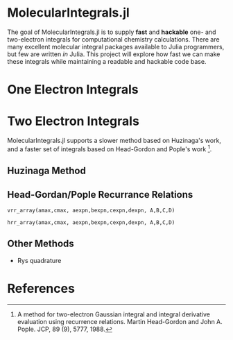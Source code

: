# MolecularIntegrals.jl

The goal of MolecularIntegrals.jl is to supply **fast** and
**hackable** one- and two-electron integrals for computational
chemistry calculations.  There are many excellent molecular integral
packages available to Julia programmers, but few are written *in*
Julia. This project will explore how fast we can make these integrals
while maintaining a readable and hackable code base.

# One Electron Integrals

# Two Electron Integrals
MolecularIntegrals.jl supports a slower method based on Huzinaga's work,
and a faster set of integrals based on Head-Gordon and Pople's work [^HGP].

## Huzinaga Method

## Head-Gordan/Pople Recurrance Relations
```@docs
vrr_array(amax,cmax, aexpn,bexpn,cexpn,dexpn, A,B,C,D)
```

```@docs
hrr_array(amax,cmax, aexpn,bexpn,cexpn,dexpn, A,B,C,D)
```

## Other Methods
- Rys quadrature

# References
[^HGP]: A method for two-electron Gaussian integral and integral derivative
      evaluation using recurrence relations. Martin Head-Gordon and John
      A. Pople. JCP, 89 (9), 5777, 1988.
[^G]: Molecular Integrals Over Gaussian Basis Functions. Peter M. W. Gill. Adv.
      Q. Chem., 25, 141 (1994).
[^GP]: The Prism Algorithm for Two-Electron Integrals. Peter M. W. Gill and John
      A. Pople. IJQC, 40, 753 (1991).


